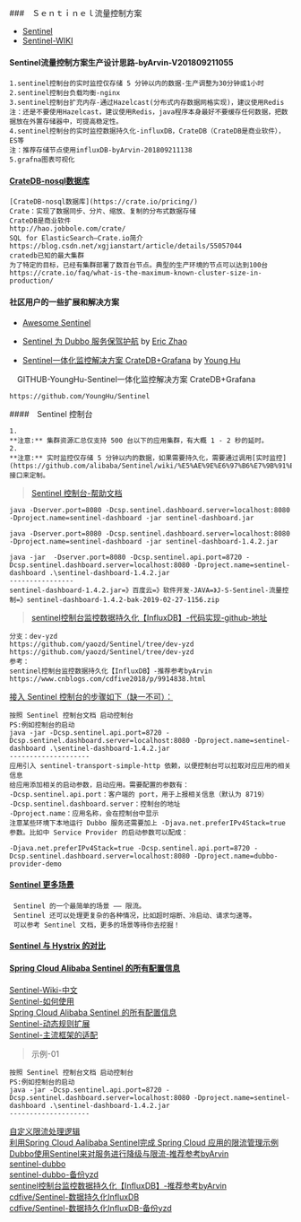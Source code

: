 ###　Ｓｅｎｔｉｎｅｌ流量控制方案
- [Sentinel](https://github.com/alibaba/Sentinel)
- [Sentinel-WIKI]()

#### Sentinel流量控制方案生产设计思路-byArvin-V201809211055

```
1.sentinel控制台的实时监控仅存储 5 分钟以内的数据-生产调整为30分钟或1小时
2.sentinel控制台负载均衡-nginx
3.sentinel控制台扩充内存-通过Hazelcast(分布式内存数据网格实现)，建议使用Redis
注：还是不要使用Hazelcast，建议使用Redis，java程序本身最好不要缓存任何数据，把数据放在外置存储器中，可提高稳定性。
4.sentinel控制台的实时监控数据持久化-influxDB，CrateDB（CrateDB是商业软件），ES等
注：推荐存储节点使用influxDB-byArvin-201809211138
5.grafna图表可视化
```
#### [CrateDB-nosql数据库](https://crate.io/pricing/)

```
[CrateDB-nosql数据库](https://crate.io/pricing/)
Crate：实现了数据同步、分片、缩放、复制的分布式数据存储
CrateDB是商业软件
http://hao.jobbole.com/crate/
SQL for ElasticSearch—Crate.io简介
https://blog.csdn.net/xgjianstart/article/details/55057044
cratedb已知的最大集群
为了特定的目标，已经有集群部署了数百台节点。典型的生产环境的节点可以达到100台
https://crate.io/faq/what-is-the-maximum-known-cluster-size-in-production/
```
#### 社区用户的一些扩展和解决方案
- [ Awesome Sentinel](https://github.com/alibaba/sentinel-awesome)

- [Sentinel 为 Dubbo 服务保驾护航](http://dubbo.apache.org/zh-cn/blog/sentinel-introduction-for-dubbo.html) by [Eric Zhao](https://github.com/sczyh30)
- [Sentinel一体化监控解决方案 CrateDB+Grafana](https://blog.csdn.net/huyong1990/article/details/82392386) by [Young Hu](https://github.com/YoungHu)

　GITHUB-YoungHu-Sentinel一体化监控解决方案 CrateDB+Grafana
```
https://github.com/YoungHu/Sentinel
```

####　Sentinel 控制台

```
1.
**注意:** 集群资源汇总仅支持 500 台以下的应用集群，有大概 1 - 2 秒的延时。
2.
**注意:** 实时监控仅存储 5 分钟以内的数据，如果需要持久化，需要通过调用[实时监控](https://github.com/alibaba/Sentinel/wiki/%E5%AE%9E%E6%97%B6%E7%9B%91%E6%8E%A7)接口来定制。
```

> [Sentinel 控制台-帮助文档](https://github.com/alibaba/Sentinel/wiki/控制台)
```
java -Dserver.port=8080 -Dcsp.sentinel.dashboard.server=localhost:8080 -Dproject.name=sentinel-dashboard -jar sentinel-dashboard.jar

java -Dserver.port=8080 -Dcsp.sentinel.dashboard.server=localhost:8080 -Dproject.name=sentinel-dashboard -jar sentinel-dashboard-1.4.2.jar

java -jar  -Dserver.port=8080 -Dcsp.sentinel.api.port=8720 -Dcsp.sentinel.dashboard.server=localhost:8080 -Dproject.name=sentinel-dashboard .\sentinel-dashboard-1.4.2.jar
----------------
sentinel-dashboard-1.4.2.jar=》百度云=》软件开发-JAVA=》J-S-Sentinel-流量控制=》sentinel-dashboard-1.4.2-bak-2019-02-27-1156.zip
```
> [sentinel控制台监控数据持久化【InfluxDB】-代码实现-github-地址](https://github.com/yaozd/Sentinel/tree/dev-yzd)
```
分支：dev-yzd
https://github.com/yaozd/Sentinel/tree/dev-yzd
https://github.com/yaozd/Sentinel/tree/dev-yzd
参考：
sentinel控制台监控数据持久化【InfluxDB】-推荐参考byArvin
https://www.cnblogs.com/cdfive2018/p/9914838.html
```

[接入 Sentinel 控制台的步骤如下（缺一不可）：](http://dubbo.apache.org/zh-cn/blog/sentinel-introduction-for-dubbo.html)
```  
按照 Sentinel 控制台文档 启动控制台
PS:例如控制台的启动
java -jar -Dcsp.sentinel.api.port=8720 -Dcsp.sentinel.dashboard.server=localhost:8080 -Dproject.name=sentinel-dashboard .\sentinel-dashboard-1.4.2.jar
--------------------
应用引入 sentinel-transport-simple-http 依赖，以便控制台可以拉取对应应用的相关信息
给应用添加相关的启动参数，启动应用。需要配置的参数有：
-Dcsp.sentinel.api.port：客户端的 port，用于上报相关信息（默认为 8719）
-Dcsp.sentinel.dashboard.server：控制台的地址
-Dproject.name：应用名称，会在控制台中显示
注意某些环境下本地运行 Dubbo 服务还需要加上 -Djava.net.preferIPv4Stack=true 参数。比如中 Service Provider 的启动参数可以配成：

-Djava.net.preferIPv4Stack=true -Dcsp.sentinel.api.port=8720 -Dcsp.sentinel.dashboard.server=localhost:8080 -Dproject.name=dubbo-provider-demo
``` 

#### [Sentinel 更多场景](https://github.com/alibaba/Sentinel/wiki/%E4%B8%BB%E9%A1%B5)

```
 Sentinel 的一个最简单的场景 —— 限流。
 Sentinel 还可以处理更复杂的各种情况，比如超时熔断、冷启动、请求匀速等。
 可以参考 Sentinel 文档，更多的场景等待你去挖掘！
```
#### [Sentinel 与 Hystrix 的对比](https://github.com/alibaba/Sentinel/wiki/Sentinel-%E4%B8%8E-Hystrix-%E7%9A%84%E5%AF%B9%E6%AF%94)

#### [Spring Cloud Alibaba Sentinel 的所有配置信息](https://github.com/spring-cloud-incubator/spring-cloud-alibaba/wiki/Sentinel)

> 
[Sentinel-Wiki-中文](https://github.com/alibaba/Sentinel/wiki/主流框架的适配)<br>
[Sentinel-如何使用](https://github.com/alibaba/Sentinel/wiki/如何使用)<br>
[Spring Cloud Alibaba Sentinel 的所有配置信息](https://github.com/spring-cloud-incubator/spring-cloud-alibaba/wiki/Sentinel)<br>
[Sentinel-动态规则扩展](https://github.com/alibaba/Sentinel/wiki/动态规则扩展)<br>
[Sentinel-主流框架的适配](https://github.com/alibaba/Sentinel/wiki/主流框架的适配)

> 示例-01
```
按照 Sentinel 控制台文档 启动控制台
PS:例如控制台的启动
java -jar -Dcsp.sentinel.api.port=8720 -Dcsp.sentinel.dashboard.server=localhost:8080 -Dproject.name=sentinel-dashboard .\sentinel-dashboard-1.4.2.jar
--------------------

```

>
[自定义限流处理逻辑](https://blog.csdn.net/qq_36081696/article/details/86128487)<br>
[利用Spring Cloud Aalibaba Sentinel完成 Spring Cloud 应用的限流管理示例](https://blog.csdn.net/qq_36081696/article/details/86128487)<br>
[Dubbo使用Sentinel来对服务进行降级与限流-推荐参考byArvin](https://blog.csdn.net/pwh19920920/article/details/85252203)<br>
[sentinel-dubbo](https://github.com/pwh19920920/sentinel-dubbo)<br>
[sentinel-dubbo-备份yzd](https://github.com/yaozd/sentinel-dubbo)<br>
[sentinel控制台监控数据持久化【InfluxDB】-推荐参考byArvin](https://www.cnblogs.com/cdfive2018/p/9914838.html)<br>
[cdfive/Sentinel-数据持久化InfluxDB](https://github.com/cdfive/Sentinel/tree/winxuan_develop/sentinel-dashboard)<br>
[cdfive/Sentinel-数据持久化InfluxDB-备份yzd](https://github.com/yaozd/Sentinel)<br>

